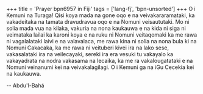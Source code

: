 +++
title = 'Prayer bpn6957 in Fiji'
tags = ['lang-fj', 'bpn-unsorted']
+++
O i Kemuni na Turaga! Qisi koya mada na gone oqo e na veivakararamataki, ka vakadeitaka na tamata dravudravua oqo e na Nomuni veisaututaki. Mo ni solia mada vua na kilaka, vakuria na nona kaukauwa e na kida ni siga ni veimataka lailai ka karoni koya e na ruku ni Nomuni veitaqomaki ka me rawa ni vagalalataki laivi e na valavalaca, me rawa kina ni solia na nona bula ki na Nomuni Cakacaka, ka me rawa ni veituberi kivei ira na lako sese, vakasalataki ira na veilecayaki, sereki ira era vesuki tu vakayalo ka vakayadrata na nodra vakasama na lecaika, ka me ra vakalougatataki e na Nomuni veinanumi kei na veivakalagilagi. O i Kemuni ga na iGu Cecekia kei na kaukauwa.

-- Abdu'l-Bahá
